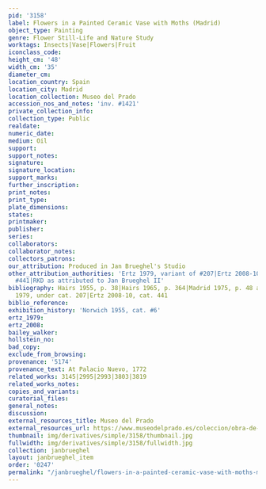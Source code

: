 ```yaml
---
pid: '3158'
label: Flowers in a Painted Ceramic Vase with Moths (Madrid)
object_type: Painting
genre: Flower Still-Life and Nature Study
worktags: Insects|Vase|Flowers|Fruit
iconclass_code:
height_cm: '48'
width_cm: '35'
diameter_cm:
location_country: Spain
location_city: Madrid
location_collection: Museo del Prado
accession_nos_and_notes: 'inv. #1421'
private_collection_info:
collection_type: Public
realdate:
numeric_date:
medium: Oil
support:
support_notes:
signature:
signature_location:
support_marks:
further_inscription:
print_notes:
print_type:
plate_dimensions:
states:
printmaker:
publisher:
series:
collaborators:
collaborator_notes:
collectors_patrons:
our_attribution: Produced in Jan Brueghel's Studio
other_attribution_authorities: 'Ertz 1979, variant of #207|Ertz 2008-10, variant of
  #441|RKD as attributed to Jan Brueghel II'
bibliography: Hairs 1955, p. 38|Hairs 1965, p. 364|Madrid 1975, p. 48 as Jan the Elder|Ertz
  1979, under cat. 207|Ertz 2008-10, cat. 441
biblio_reference:
exhibition_history: 'Norwich 1955, cat. #6'
ertz_1979:
ertz_2008:
bailey_walker:
hollstein_no:
bad_copy:
exclude_from_browsing:
provenance: '5174'
provenance_text: At Palacio Nuevo, 1772
related_works: 3145|2995|2993|3803|3819
related_works_notes:
copies_and_variants:
curatorial_files:
general_notes:
discussion:
external_resources_title: Museo del Prado
external_resources_url: https://www.museodelprado.es/coleccion/obra-de-arte/florero/f0f402d1-5eee-4414-a306-4232a3568b6f
thumbnail: img/derivatives/simple/3158/thumbnail.jpg
fullwidth: img/derivatives/simple/3158/fullwidth.jpg
collection: janbrueghel
layout: janbrueghel_item
order: '0247'
permalink: "/janbrueghel/flowers-in-a-painted-ceramic-vase-with-moths-madrid"
---
```

